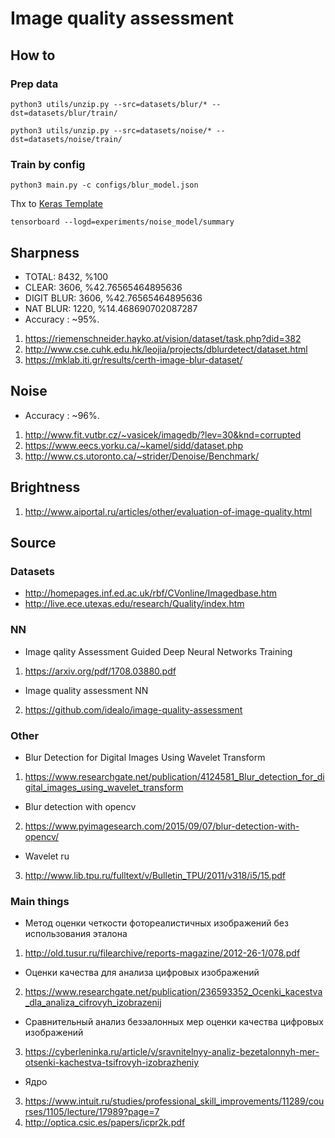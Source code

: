 # Image quality assessment

## How to 
### Prep data
```shell
python3 utils/unzip.py --src=datasets/blur/* --dst=datasets/blur/train/
```
```shell
python3 utils/unzip.py --src=datasets/noise/* --dst=datasets/noise/train/
```
### Train by config
```shell
python3 main.py -c configs/blur_model.json
```

Thx to [Keras Template](https://github.com/Ahmkel/Keras-Project-Template)

```shell
tensorboard --logd=experiments/noise_model/summary
```
## Sharpness 
* TOTAL: 8432, %100
* CLEAR: 3606, %42.76565464895636
* DIGIT BLUR: 3606, %42.76565464895636
* NAT BLUR: 1220, %14.468690702087287
* Accuracy : ~95%.

1. https://riemenschneider.hayko.at/vision/dataset/task.php?did=382 
2. http://www.cse.cuhk.edu.hk/leojia/projects/dblurdetect/dataset.html 
3. https://mklab.iti.gr/results/certh-image-blur-dataset/ 


## Noise
* Accuracy : ~96%.

1. http://www.fit.vutbr.cz/~vasicek/imagedb/?lev=30&knd=corrupted
2. https://www.eecs.yorku.ca/~kamel/sidd/dataset.php
3. http://www.cs.utoronto.ca/~strider/Denoise/Benchmark/

## Brightness

1. http://www.aiportal.ru/articles/other/evaluation-of-image-quality.html


## Source

### Datasets

* http://homepages.inf.ed.ac.uk/rbf/CVonline/Imagedbase.htm
* http://live.ece.utexas.edu/research/Quality/index.htm

### NN

* Image qality Assessment Guided Deep Neural Networks Training
1. https://arxiv.org/pdf/1708.03880.pdf 
* Image quality assessment NN
2. https://github.com/idealo/image-quality-assessment

### Other
* Blur Detection for Digital Images Using Wavelet Transform
1. https://www.researchgate.net/publication/4124581_Blur_detection_for_digital_images_using_wavelet_transform
* Blur detection with opencv
2. https://www.pyimagesearch.com/2015/09/07/blur-detection-with-opencv/
* Wavelet ru
3. http://www.lib.tpu.ru/fulltext/v/Bulletin_TPU/2011/v318/i5/15.pdf

### Main things
* Метод оценки четкости фотореалистичных изображений без использования эталона
1. http://old.tusur.ru/filearchive/reports-magazine/2012-26-1/078.pdf
* Оценки качества для анализа цифровых изображений
2. https://www.researchgate.net/publication/236593352_Ocenki_kacestva_dla_analiza_cifrovyh_izobrazenij
* Сравнительный анализ  безэалонных мер оценки качества цифровых изображений
3.  https://cyberleninka.ru/article/v/sravnitelnyy-analiz-bezetalonnyh-mer-otsenki-kachestva-tsifrovyh-izobrazheniy
* Ядро
3. https://www.intuit.ru/studies/professional_skill_improvements/11289/courses/1105/lecture/17989?page=7
4. http://optica.csic.es/papers/icpr2k.pdf

